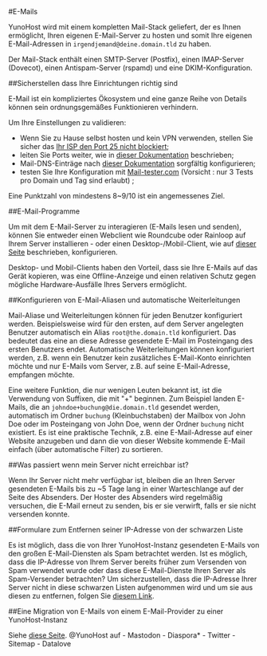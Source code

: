 #E-Mails

YunoHost wird mit einem kompletten Mail-Stack geliefert, der es Ihnen ermöglicht, Ihren eigenen E-Mail-Server zu hosten und somit Ihre eigenen E-Mail-Adressen in ```irgendjemand@deine.domain.tld``` zu haben.

Der Mail-Stack enthält einen SMTP-Server (Postfix), einen IMAP-Server (Dovecot), einen Antispam-Server (rspamd) und eine DKIM-Konfiguration.

##Sicherstellen dass Ihre Einrichtungen richtig sind

E-Mail ist ein kompliziertes Ökosystem und eine ganze Reihe von Details können sein ordnungsgemäßes Funktionieren verhindern.

Um Ihre Einstellungen zu validieren:

- Wenn Sie zu Hause selbst hosten und kein VPN verwenden, stellen Sie sicher das [Ihr ISP den Port 25 nicht blockiert](https://yunohost.org/#/isp); 
- leiten Sie Ports weiter, wie in [dieser Dokumentation](https://yunohost.org/#/isp_box_config) beschrieben;
- Mail-DNS-Einträge nach [dieser Dokumentation](https://yunohost.org/#/dns_config) sorgfältig konfigurieren;
- testen Sie Ihre Konfiguration mit [Mail-tester.com](https://mail-tester.com/) (Vorsicht : nur 3 Tests pro Domain und Tag sind erlaubt) ;

Eine Punktzahl von mindestens 8~9/10 ist ein angemessenes Ziel.

##E-Mail-Programme

Um mit dem E-Mail-Server zu interagieren (E-Mails lesen und senden), können Sie entweder einen Webclient wie Roundcube oder Rainloop auf Ihrem Server installieren - oder einen Desktop-/Mobil-Client, wie auf [dieser Seite](https://yunohost.org/#/email_configure_client) beschrieben, konfigurieren.

Desktop- und Mobil-Clients haben den Vorteil, dass sie Ihre E-Mails auf das Gerät kopieren, was eine Offline-Anzeige und einen relativen Schutz gegen mögliche Hardware-Ausfälle Ihres Servers ermöglicht.

##Konfigurieren von E-Mail-Aliasen und automatische Weiterleitungen

Mail-Aliase und Weiterleitungen können für jeden Benutzer konfiguriert werden. Beispielsweise wird für den ersten,  auf dem Server angelegten Benutzer automatisch ein Alias ```root@the.domain.tld``` konfiguriert.  Das bedeutet das eine an diese Adresse gesendete E-Mail im Posteingang des ersten Benutzers endet. Automatische Weiterleitungen können konfiguriert werden, z.B. wenn ein Benutzer kein zusätzliches E-Mail-Konto einrichten möchte und nur E-Mails vom Server, z.B. auf seine E-Mail-Adresse, empfangen möchte.

Eine weitere Funktion, die nur wenigen Leuten bekannt ist, ist die Verwendung von Suffixen, die mit "+" beginnen. Zum Beispiel landen E-Mails, die an ```johndoe+buchung@die.domain.tld``` gesendet werden, automatisch im Ordner ```buchung``` (Kleinbuchstaben) der Mailbox von John Doe oder im Posteingang von John Doe, wenn der Ordner ```buchung``` nicht existiert. Es ist eine praktische Technik, z.B. eine E-Mail-Adresse auf einer Website anzugeben und dann die von dieser Website kommende E-Mail einfach (über automatische Filter) zu sortieren.

##Was passiert wenn mein Server nicht erreichbar ist?

Wenn Ihr Server nicht mehr verfügbar ist, bleiben die an Ihren Server gesendeten E-Mails bis zu ~5 Tage lang in einer Warteschlange auf der Seite des Absenders. Der Hoster des Absenders wird regelmäßig versuchen, die E-Mail erneut zu senden, bis er sie verwirft, falls er sie nicht versenden konnte.

##Formulare zum Entfernen seiner IP-Adresse von der schwarzen Liste

Es ist möglich, dass die von Ihrer YunoHost-Instanz gesendeten E-Mails von den großen E-Mail-Diensten als Spam betrachtet werden. Ist es möglich, dass die IP-Adresse von Ihrem Server bereits früher zum Versenden von Spam verwendet wurde oder dass diese E-Mail-Dienste Ihren Server als Spam-Versender betrachten? Um sicherzustellen, dass die IP-Adresse Ihrer Server nicht in diese schwarzen Listen aufgenommen wird und um sie aus diesen zu entfernen, folgen Sie [diesem Link](https://yunohost.org/#/blacklist_forms).

##Eine Migration von E-Mails von einem E-Mail-Provider zu einer YunoHost-Instanz

Siehe [diese Seite](https://yunohost.org/#/email_migration).
@YunoHost auf - Mastodon - Diaspora* - Twitter - Sitemap - Datalove
